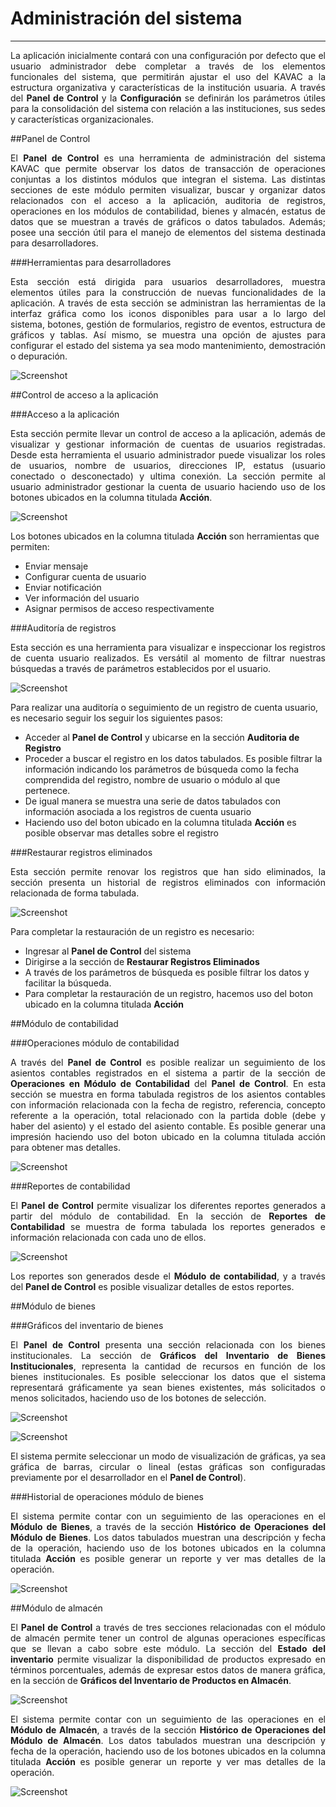 # Administración del sistema 
****************************

<div style="text-align: justify;">
La aplicación inicialmente contará con una configuración por defecto que el usuario administrador debe completar a través de los elementos funcionales del sistema, que permitirán ajustar el uso del KAVAC a la estructura organizativa y características de la institución usuaria.   A través del <b>Panel de Control</b> y la <b>Configuración</b> se definirán los parámetros útiles para la consolidación del sistema con relación a las instituciones, sus sedes y características organizacionales.   
</div>

##Panel de Control  

<div style="text-align: justify;">
El <b>Panel de Control</b> es una herramienta de administración del sistema KAVAC que permite observar los datos de transacción de operaciones conjuntas a los distintos módulos que integran el sistema.   Las distintas secciones de este módulo permiten visualizar, buscar y organizar datos relacionados con el acceso a la aplicación, auditoria de registros, operaciones en los módulos de contabilidad, bienes y almacén, estatus de datos que se muestran a través de gráficos o datos tabulados.   Además; posee una sección útil para el manejo de elementos del sistema destinada para desarrolladores. 
</div>

###Herramientas para desarrolladores 

<div style="text-align: justify;">
Esta sección está dirigida para usuarios desarrolladores, muestra elementos útiles para la construcción de nuevas funcionalidades de la aplicación.  A través de esta sección se administran las herramientas de la interfaz gráfica como los iconos disponibles para usar a lo largo del sistema, botones, gestión de formularios, registro de eventos, estructura de gráficos y tablas.   Así mismo, se muestra una opción de ajustes para configurar el estado del sistema ya sea modo mantenimiento, demostración o depuración. 
</div>

![Screenshot](img/herramientas-desarrolladores.png)


##Control de acceso a la aplicación 

###Acceso a la aplicación

<div style="text-align: justify;">
Esta sección permite llevar un control de acceso a la aplicación, además de visualizar y gestionar información de cuentas de usuarios registradas. Desde esta herramienta el usuario administrador puede visualizar los roles de usuarios, nombre de usuarios, direcciones IP, estatus (usuario conectado o desconectado) y ultima conexión.   La sección permite al usuario administrador gestionar la cuenta de usuario haciendo uso de los botones ubicados en la columna titulada <b>Acción</b>.
</div>

![Screenshot](img/acceso-aplicacion.png)


Los botones ubicados en la columna titulada <b>Acción</b> son herramientas que permiten:  

 - Enviar mensaje 
 - Configurar cuenta de usuario 
 - Enviar notificación 
 - Ver información del usuario  
 - Asignar permisos de acceso respectivamente	      
 


###Auditoría de registros 

<div style="text-align: justify;">
Esta sección es una herramienta para visualizar e inspeccionar los registros de cuenta usuario realizados.    Es versátil al momento de filtrar nuestras búsquedas a través de parámetros establecidos por el usuario. 
</div>

![Screenshot](img/auditoria-registros.png)


Para realizar una auditoría o seguimiento de un registro de cuenta usuario, es necesario seguir los seguir los siguientes pasos: 
 
 - Acceder al <b>Panel de Control</b> y ubicarse en la sección <b>Auditoria de Registro</b>
 - Proceder a buscar el registro en los datos tabulados.   Es posible filtrar la información indicando los parámetros de búsqueda como la fecha comprendida del registro, nombre de usuario o módulo al que pertenece. 
 - De igual manera se muestra una serie de datos tabulados con información asociada a los registros de cuenta usuario  
 - Haciendo uso del boton ubicado en la columna titulada <b>Acción</b> es posible observar mas detalles sobre el registro  


###Restaurar registros eliminados 

<div style="text-align: justify;">
Esta sección permite renovar los registros que han sido eliminados, la sección presenta un historial de registros eliminados con información relacionada  de forma tabulada.  
</div>

![Screenshot](img/restaurar-registros.png)

Para completar la restauración de un registro es necesario:

- Ingresar al <b>Panel de Control</b> del sistema 
- Dirigirse a la sección de <b>Restaurar Registros Eliminados</b>  
- A través de los parámetros de búsqueda es posible filtrar los datos y facilitar la búsqueda.    
- Para completar la restauración de un registro, hacemos uso del boton ubicado en la columna titulada <b>Acción</b>


##Módulo de contabilidad


###Operaciones módulo de contabilidad

<div style="text-align: justify;">
A través del <b>Panel de Control</b> es posible realizar un seguimiento de los asientos contables registrados en el sistema a partir de la sección de <b>Operaciones en Módulo de Contabilidad</b> del <b>Panel de Control</b>.   En esta sección se muestra en forma tabulada registros de los asientos contables con información relacionada con la fecha de registro, referencia, concepto referente a la operación, total relacionado con la partida doble (debe y haber del asiento) y el estado  del asiento contable. Es posible generar una impresión haciendo uso del boton ubicado en la columna titulada acción para obtener mas detalles. 
</div>

![Screenshot](img/operaciones-contabilidad.png)

###Reportes de contabilidad

<div style="text-align: justify;">
El <b>Panel de Control</b> permite visualizar los diferentes reportes generados a partir del módulo de contabilidad.    En la sección de <b>Reportes de Contabilidad</b> se muestra de forma tabulada los reportes generados e información relacionada con cada uno de ellos. 
</div>

![Screenshot](img/reportes-contabilidad.png)

<div style="text-align: justify;">
Los reportes son generados desde el <b>Módulo de contabilidad</b>, y a través del <b>Panel de Control</b> es posible visualizar detalles de estos reportes. 
</div>

##Módulo de bienes 

###Gráficos del inventario de bienes 

<div style="text-align: justify;">
El <b>Panel de Control</b> presenta una sección relacionada con los bienes institucionales.  La sección de <b>Gráficos del Inventario de Bienes Institucionales</b>, representa la cantidad de recursos en función de los bienes institucionales. Es posible seleccionar los datos que el sistema representará gráficamente ya sean bienes existentes, más solicitados o menos solicitados, haciendo uso de los botones de selección. 
</div>

![Screenshot](img/graficos-bienes.png)


![Screenshot](img/graphics.png)

<div style="text-align: justify;">
El sistema permite seleccionar un modo de visualización de gráficas, ya sea gráfica de barras, circular o lineal (estas gráficas son configuradas previamente por el desarrollador en el <b>Panel de Control</b>). 
</div>


###Historial de operaciones módulo de bienes

<div style="text-align: justify;">
El sistema permite contar con un seguimiento de las operaciones en el <b>Módulo de Bienes</b>, a través de la sección <b>Histórico de Operaciones del Módulo de Bienes</b>. Los datos tabulados muestran una descripción y fecha de la operación, haciendo uso de los botones ubicados en la columna titulada <b>Acción</b> es posible generar un reporte y ver mas detalles de la operación.      
</div>

![Screenshot](img/operaciones-bienes.png)


##Módulo de almacén 

<div style="text-align: justify;">
El <b>Panel de Control</b> a través de tres secciones relacionadas con el módulo de almacén permite tener un control de algunas operaciones específicas que se llevan a cabo sobre este módulo.  La sección del <b>Estado del inventario</b> permite visualizar la disponibilidad de productos expresado en términos porcentuales, además de expresar estos datos de manera gráfica, en la sección de <b>Gráficos del Inventario de Productos en Almacén</b>.      
</div>	

![Screenshot](img/inventario-almacen.png)

<div style="text-align: justify;" >
El sistema permite contar con un seguimiento de las operaciones en el <b>Módulo de Almacén</b>, a través de la sección <b>Histórico de Operaciones del Módulo de Almacén</b>. Los datos tabulados muestran una descripción y fecha de la operación, haciendo uso de los botones ubicados en la columna titulada <b>Acción</b> es posible generar un reporte y ver mas detalles de la operación.
</div>

![Screenshot](img/operaciones-almacen.png)








